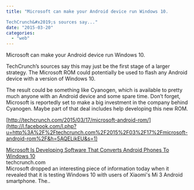 ```yaml
---
title: "Microsoft can make your Android device run Windows 10.

TechCrunch&#x2019;s sources say..."
date: "2015-03-20"
categories: 
  - "web"
---
```


Microsoft can make your Android device run Windows 10. 
  
TechCrunch’s sources say this may just be the first stage of a larger strategy. The Microsoft ROM could potentially be used to flash any Android device with a version of Windows 10. 
  
The result could be something like Cyanogen, which is available to pretty much anyone with an Android device and some spare time. Don’t forget, Microsoft is reportedly set to make a big investment in the company behind Cyanogen. Maybe part of that deal includes help developing this new ROM.  
  
[http://techcrunch.com/2015/03/17/microsoft-android-rom/](http://l.facebook.com/l.php?u=http%3A%2F%2Ftechcrunch.com%2F2015%2F03%2F17%2Fmicrosoft-android-rom%2F&h=5AQELikEU&s=1)  
  
  
[Microsoft Is Developing Software That Converts Android Phones To Windows 10](http://l.facebook.com/l.php?u=http%3A%2F%2Ftechcrunch.com%2F2015%2F03%2F17%2Fmicrosoft-android-rom%2F%3Ffb_ref%3DDefault%26fb_source%3Dmessage&h=NAQFbj9Ra&s=1)  
techcrunch.com  
Microsoft dropped an interesting piece of information today when it revealed that it is testing Windows 10 with users of Xiaomi's Mi 3 Android smartphone. The..
